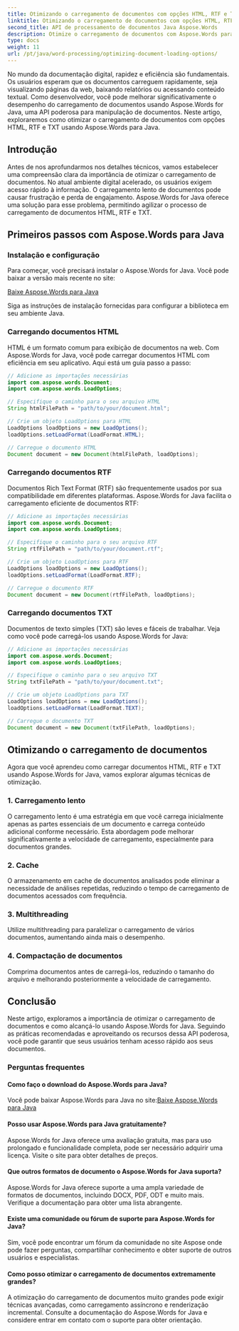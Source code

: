 ```yaml
---
title: Otimizando o carregamento de documentos com opções HTML, RTF e TXT
linktitle: Otimizando o carregamento de documentos com opções HTML, RTF e TXT
second_title: API de processamento de documentos Java Aspose.Words
description: Otimize o carregamento de documentos com Aspose.Words para Java. Melhore a velocidade e a eficiência de arquivos HTML, RTF e TXT. Aumente a experiência do usuário hoje!
type: docs
weight: 11
url: /pt/java/word-processing/optimizing-document-loading-options/
---
```


No mundo da documentação digital, rapidez e eficiência são fundamentais. Os usuários esperam que os documentos carreguem rapidamente, seja visualizando páginas da web, baixando relatórios ou acessando conteúdo textual. Como desenvolvedor, você pode melhorar significativamente o desempenho do carregamento de documentos usando Aspose.Words for Java, uma API poderosa para manipulação de documentos. Neste artigo, exploraremos como otimizar o carregamento de documentos com opções HTML, RTF e TXT usando Aspose.Words para Java.

## Introdução

Antes de nos aprofundarmos nos detalhes técnicos, vamos estabelecer uma compreensão clara da importância de otimizar o carregamento de documentos. No atual ambiente digital acelerado, os usuários exigem acesso rápido à informação. O carregamento lento de documentos pode causar frustração e perda de engajamento. Aspose.Words for Java oferece uma solução para esse problema, permitindo agilizar o processo de carregamento de documentos HTML, RTF e TXT.

## Primeiros passos com Aspose.Words para Java

### Instalação e configuração

Para começar, você precisará instalar o Aspose.Words for Java. Você pode baixar a versão mais recente no site:

[Baixe Aspose.Words para Java](https://releases.aspose.com/words/java/)

Siga as instruções de instalação fornecidas para configurar a biblioteca em seu ambiente Java.

### Carregando documentos HTML

HTML é um formato comum para exibição de documentos na web. Com Aspose.Words for Java, você pode carregar documentos HTML com eficiência em seu aplicativo. Aqui está um guia passo a passo:

```java
// Adicione as importações necessárias
import com.aspose.words.Document;
import com.aspose.words.LoadOptions;

// Especifique o caminho para o seu arquivo HTML
String htmlFilePath = "path/to/your/document.html";

// Crie um objeto LoadOptions para HTML
LoadOptions loadOptions = new LoadOptions();
loadOptions.setLoadFormat(LoadFormat.HTML);

// Carregue o documento HTML
Document document = new Document(htmlFilePath, loadOptions);
```

### Carregando documentos RTF

Documentos Rich Text Format (RTF) são frequentemente usados por sua compatibilidade em diferentes plataformas. Aspose.Words for Java facilita o carregamento eficiente de documentos RTF:

```java
// Adicione as importações necessárias
import com.aspose.words.Document;
import com.aspose.words.LoadOptions;

// Especifique o caminho para o seu arquivo RTF
String rtfFilePath = "path/to/your/document.rtf";

// Crie um objeto LoadOptions para RTF
LoadOptions loadOptions = new LoadOptions();
loadOptions.setLoadFormat(LoadFormat.RTF);

// Carregue o documento RTF
Document document = new Document(rtfFilePath, loadOptions);
```

### Carregando documentos TXT

Documentos de texto simples (TXT) são leves e fáceis de trabalhar. Veja como você pode carregá-los usando Aspose.Words for Java:

```java
// Adicione as importações necessárias
import com.aspose.words.Document;
import com.aspose.words.LoadOptions;

// Especifique o caminho para o seu arquivo TXT
String txtFilePath = "path/to/your/document.txt";

// Crie um objeto LoadOptions para TXT
LoadOptions loadOptions = new LoadOptions();
loadOptions.setLoadFormat(LoadFormat.TEXT);

// Carregue o documento TXT
Document document = new Document(txtFilePath, loadOptions);
```

## Otimizando o carregamento de documentos

Agora que você aprendeu como carregar documentos HTML, RTF e TXT usando Aspose.Words for Java, vamos explorar algumas técnicas de otimização.

### 1. Carregamento lento

O carregamento lento é uma estratégia em que você carrega inicialmente apenas as partes essenciais de um documento e carrega conteúdo adicional conforme necessário. Esta abordagem pode melhorar significativamente a velocidade de carregamento, especialmente para documentos grandes.

### 2. Cache

O armazenamento em cache de documentos analisados pode eliminar a necessidade de análises repetidas, reduzindo o tempo de carregamento de documentos acessados com frequência.

### 3. Multithreading

Utilize multithreading para paralelizar o carregamento de vários documentos, aumentando ainda mais o desempenho.

### 4. Compactação de documentos

Comprima documentos antes de carregá-los, reduzindo o tamanho do arquivo e melhorando posteriormente a velocidade de carregamento.

## Conclusão

Neste artigo, exploramos a importância de otimizar o carregamento de documentos e como alcançá-lo usando Aspose.Words for Java. Seguindo as práticas recomendadas e aproveitando os recursos dessa API poderosa, você pode garantir que seus usuários tenham acesso rápido aos seus documentos.

### Perguntas frequentes

#### Como faço o download do Aspose.Words para Java?

 Você pode baixar Aspose.Words para Java no site:[Baixe Aspose.Words para Java](https://releases.aspose.com/words/java/)

#### Posso usar Aspose.Words para Java gratuitamente?

Aspose.Words for Java oferece uma avaliação gratuita, mas para uso prolongado e funcionalidade completa, pode ser necessário adquirir uma licença. Visite o site para obter detalhes de preços.

#### Que outros formatos de documento o Aspose.Words for Java suporta?

Aspose.Words for Java oferece suporte a uma ampla variedade de formatos de documentos, incluindo DOCX, PDF, ODT e muito mais. Verifique a documentação para obter uma lista abrangente.

#### Existe uma comunidade ou fórum de suporte para Aspose.Words for Java?

Sim, você pode encontrar um fórum da comunidade no site Aspose onde pode fazer perguntas, compartilhar conhecimento e obter suporte de outros usuários e especialistas.

#### Como posso otimizar o carregamento de documentos extremamente grandes?

A otimização do carregamento de documentos muito grandes pode exigir técnicas avançadas, como carregamento assíncrono e renderização incremental. Consulte a documentação do Aspose.Words for Java e considere entrar em contato com o suporte para obter orientação.